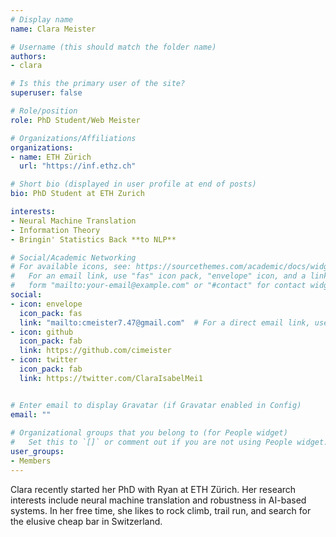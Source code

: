 ```yaml
---
# Display name
name: Clara Meister

# Username (this should match the folder name)
authors:
- clara

# Is this the primary user of the site?
superuser: false

# Role/position
role: PhD Student/Web Meister

# Organizations/Affiliations
organizations:
- name: ETH Zürich
  url: "https://inf.ethz.ch"

# Short bio (displayed in user profile at end of posts)
bio: PhD Student at ETH Zurich

interests:
- Neural Machine Translation
- Information Theory
- Bringin' Statistics Back **to NLP**

# Social/Academic Networking
# For available icons, see: https://sourcethemes.com/academic/docs/widgets/#icons
#   For an email link, use "fas" icon pack, "envelope" icon, and a link in the
#   form "mailto:your-email@example.com" or "#contact" for contact widget.
social:
- icon: envelope
  icon_pack: fas
  link: "mailto:cmeister7.47@gmail.com"  # For a direct email link, use "mailto:test@example.org".
- icon: github
  icon_pack: fab
  link: https://github.com/cimeister
- icon: twitter
  icon_pack: fab
  link: https://twitter.com/ClaraIsabelMei1


# Enter email to display Gravatar (if Gravatar enabled in Config)
email: ""
  
# Organizational groups that you belong to (for People widget)
#   Set this to `[]` or comment out if you are not using People widget.  
user_groups:
- Members
---
```


Clara recently started her PhD with Ryan at ETH Zürich. Her research interests include neural machine translation and robustness in AI-based systems. In her free time, she likes to rock climb, trail run, and search for the elusive cheap bar in Switzerland.
